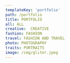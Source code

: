 ```yaml
---
templateKey: 'portfolio'
path: /portfolio
title: PORTFOLIO
all: ALL
creative:  CREATIVE
fashion: FASHION
travel: FASHION AND TRAVEL
photo: PHOTOGRAPHY
traits: PORTRAITS
image: /img/gliter.jpeg
---
```

